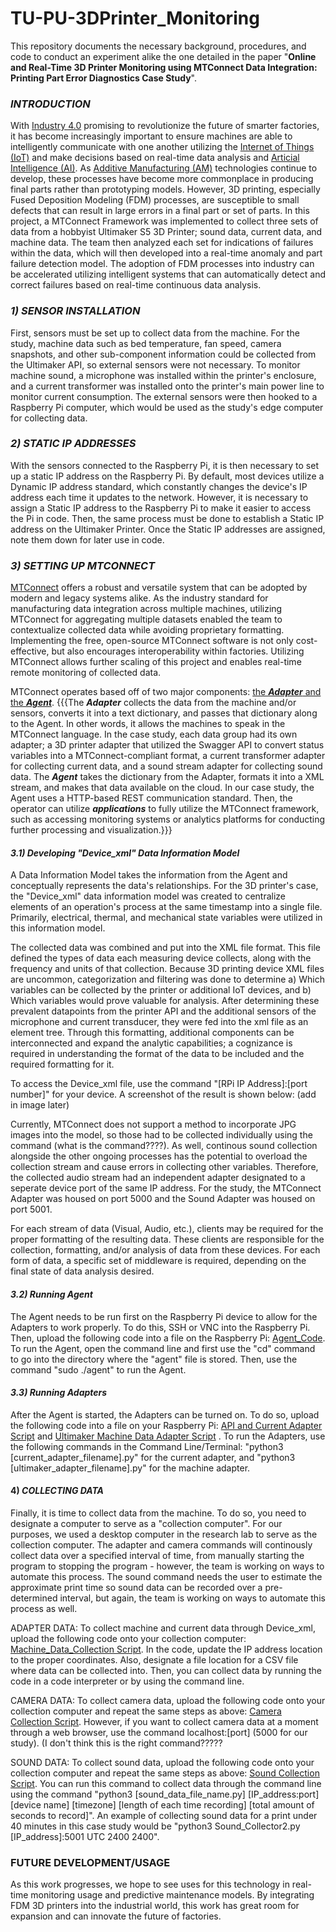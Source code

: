 # TU-PU-3DPrinter_Monitoring
This repository documents the necessary background, procedures, and code to conduct an experiment alike the one detailed in the paper "**Online and Real-Time 3D Printer Monitoring using MTConnect Data Integration: Printing Part Error Diagnostics Case Study**". 





### *INTRODUCTION*

  With [Industry 4.0](https://www.ibm.com/topics/industry-4-0) promising to revolutionize the future of smarter factories, it has become increasingly important to ensure machines are able to intelligently communicate with one another utilizing the [Internet of Things (IoT)](https://www.ibm.com/think/topics/internet-of-things) and make decisions based on real-time data analysis and [Articial Intelligence (AI)](https://www.ibm.com/think/topics/artificial-intelligence). As [Additive Manufacturing (AM)](https://mitsloan.mit.edu/ideas-made-to-matter/additive-manufacturing-explained) technologies continue to develop, these processes have become more commonplace in producing final parts rather than prototyping models. However, 3D printing, especially Fused Deposition Modeling (FDM) processes, are susceptible to small defects that can result in large errors in a final part or set of parts. In this project, a MTConnect Framework was implemented to collect three sets of data from a hobbyist Ultimaker S5 3D Printer; sound data, current data, and machine data. The team then analyzed each set for indications of failures within the data, which will then developed into a real-time anomaly and part failure detection model. The adoption of FDM processes into industry can be accelerated utilizing intelligent systems that can automatically detect and correct failures based on real-time continuous data analysis.



### *1) SENSOR INSTALLATION*

  First, sensors must be set up to collect data from the machine. For the study, machine data such as bed temperature, fan speed, camera snapshots, and other sub-component information could be collected from the Ultimaker API, so external sensors were not necessary. To monitor machine sound, a microphone was installed within the printer's enclosure, and a current transformer was installed onto the printer's main power line to monitor current consumption. The external sensors were then hooked to a Raspberry Pi computer, which would be used as the study's edge computer for collecting data.



### *2) STATIC IP ADDRESSES*

  With the sensors connected to the Raspberry Pi, it is then necessary to set up a static IP address on the Raspberry Pi. By default, most devices utilize a Dynamic IP address standard, which constantly changes the device's IP address each time it updates to the network. However, it is necessary to assign a Static IP address to the Raspberry Pi to make it easier to access the Pi in code. Then, the same process must be done to establish a Static IP address on the Ultimaker Printer. Once the Static IP addresses are assigned, note them down for later use in code.

### *3) SETTING UP MTCONNECT*

  [MTConnect](https://www.mtconnect.org) offers a robust and versatile system that can be adopted by modern and legacy systems alike. As the industry standard for manufacturing data integration across multiple machines, utilizing MTConnect for aggregating multiple datasets enabled the team to contextualize collected data while avoiding proprietary formatting. Implementing the free, open-source MTConnect software is not only cost-effective, but also encourages interoperability within factories. Utilizing MTConnect allows further scaling of this project and enables real-time remote monitoring of collected data.

  MTConnect operates based off of two major components: [the ***Adapter*** and the ***Agent***](https://www.mmsonline.com/articles/understanding-mtconnect-agents-and-adapters). {{{The ***Adapter*** collects the data from the machine and/or sensors, converts it into a text dictionary, and passes that dictionary along to the Agent. In other words, it allows the machines to speak in the MTConnect language. In the case study, each data group had its own adapter; a 3D printer adapter that utilized the Swagger API to convert status variables into a MTConnect-compliant format, a current transformer adapter for collecting current data, and a sound stream adapter for collecting sound data. The ***Agent*** takes the dictionary from the Adapter, formats it into a XML stream, and makes that data available on the cloud. In our case study, the Agent uses a HTTP-based REST communication standard. Then, the operator can utilize ***applications*** to fully utilize the MTConnect framework, such as accessing monitoring systems or analytics platforms for conducting further processing and visualization.}}}


#### *3.1) Developing "Device_xml" Data Information Model*

  A Data Information Model takes the information from the Agent and conceptually represents the data's relationships. For the 3D printer's case, the "Device_xml" data information model was created to centralize elements of an operation's process at the same timestamp into a single file. Primarily, electrical, thermal, and mechanical state variables were utilized in this information model.
 
 The collected data was combined and put into the XML file format. This file defined the types of data each measuring device collects, along with the frequency and units of that collection. Because 3D printing device XML files are uncommon, categorization and filtering was done to determine a) Which variables can be collected by the printer or additional IoT devices, and b) Which variables would prove valuable for analysis. After determining these prevalent datapoints from the printer API and the additional sensors of the microphone and current transducer, they were fed into the xml file as an element tree. Through this formatting, additional components can be interconnected and expand the analytic capabilities; a cognizance is required in understanding the format of the data to be included and the required formatting for it.

 To access the Device_xml file, use the command "[RPi IP Address]:[port number]" for your device. A screenshot of the result is shown below: (add in image later)  
  
  Currently, MTConnect does not support a method to incorporate JPG images into the model, so those had to be collected individually using the command (what is the command????). As well, continous sound collection alongside the other ongoing processes has the potential to overload the collection stream and cause errors in collecting other variables. Therefore, the collected audio stream had an independent adapter designated to a seperate device port of the same IP address. For the study, the MTConnect Adapter was housed on port 5000 and the Sound Adapter was housed on port 5001. 

  For each stream of data (Visual, Audio, etc.), clients may be required for the proper formatting of the resulting data. These clients are responsible for the collection, formatting, and/or analysis of data from these devices. For each form of data, a specific set of middleware is required, depending on the final state of data analysis desired.  

#### *3.2) Running Agent*

  The Agent needs to be run first on the Raspberry Pi device to allow for the Adapters to work properly. To do this, SSH or VNC into the Raspberry Pi. Then, upload the following code into a file on the Raspberry Pi: [Agent_Code](insertcodehere). To run the Agent, open the command line and first use the "cd" command to go into the directory where the "agent" file is stored. Then, use the command "sudo ./agent" to run the Agent.
  

#### *3.3) Running Adapters*

  After the Agent is started, the Adapters can be turned on. To do so, upload the following code into a file on your Raspberry Pi: [API and Current Adapter Script](https://github.com/cjmason375/TU-PU-3DPrinter_Monitoring/blob/main/MTConnect_Adapter.py) and [Ultimaker Machine Data Adapter Script](https://github.com/cjmason375/TU-PU-3DPrinter_Monitoring/blob/main/Ultimaker_Adapter.py) . To run the Adapters, use the following commands in the Command Line/Terminal: "python3 [current_adapter_filename].py" for the current adapter, and "python3 [ultimaker_adapter_filename].py" for the machine adapter.



#### 4) *COLLECTING DATA*

  Finally, it is time to collect data from the machine. To do so, you need to designate a computer to serve as a "collection computer". For our purposes, we used a desktop computer in the research lab to serve as the collection computer. The adapter and camera commands will continously collect data over a specified interval of time, from manually starting the program to stopping the program - however, the team is working on ways to automate this process. The sound command needs the user to estimate the approximate print time so sound data can be recorded over a pre-determined interval, but again, the team is working on ways to automate this process as well.

  ADAPTER DATA: To collect machine and current data through Device_xml, upload the following code onto your collection computer: [Machine_Data_Collection Script](https://github.com/cjmason375/TU-PU-3DPrinter_Monitoring/blob/main/API_Current_Collection_Script.py). In the code, update the IP address location to the proper coordinates. Also, designate a file location for a CSV file where data can be collected into. Then, you can collect data by running the code in a code interpreter or by using the command line.

  CAMERA DATA: To collect camera data, upload the following code onto your collection computer and repeat the same steps as above: [Camera Collection Script](https://github.com/cjmason375/TU-PU-3DPrinter_Monitoring/blob/main/Camera_Collection_Script.py). However, if you want to collect camera data at a moment through a web browser, use the command localhost:[port] (5000 for our study). (I don't think this is the right command?????

  SOUND DATA: To collect sound data, upload the following code onto your collection computer and repeat the same steps as above: [Sound Collection Script](https://github.com/cjmason375/TU-PU-3DPrinter_Monitoring/blob/main/Sound_Collection_Script.py). You can run this command to collect data through the command line using the command "python3 [sound_data_file_name.py] [IP_address:port] [device name] [timezone] [length of each time recording] [total amount of seconds to record]". An example of collecting sound data for a print under 40 minutes in this case study would be "python3 Sound_Collector2.py [IP_address]:5001 UTC 2400 2400".




### FUTURE DEVELOPMENT/USAGE

  As this work progresses, we hope to see uses for this technology in real-time monitoring usage and predictive maintenance models. By integrating FDM 3D printers into the industrial world, this work has great room for expansion and can innovate the future of factories.

